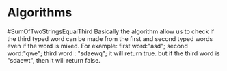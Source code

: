 # Algorithms


#SumOfTwoStringsEqualThird
Basically the algorithm allow us to check if the third typed word can be made from the first and second typed words even if the word is mixed.
For example:
first word:"asd";
second word:"qwe";
third word : "sdaewq";
it will return true.
but if the third word is "sdaewt",
then it will return false.
